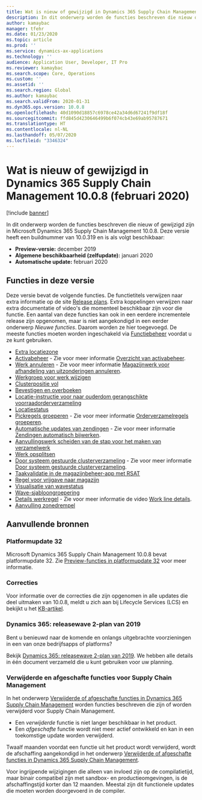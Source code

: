```yaml
---
title: Wat is nieuw of gewijzigd in Dynamics 365 Supply Chain Management 10.0.8 (februari 2020)
description: In dit onderwerp worden de functies beschreven die nieuw of gewijzigd zijn in Dynamics 365 Supply Chain Management 10.0.8.
author: kamaybac
manager: tfehr
ms.date: 01/23/2020
ms.topic: article
ms.prod: ''
ms.service: dynamics-ax-applications
ms.technology: ''
audience: Application User, Developer, IT Pro
ms.reviewer: kamaybac
ms.search.scope: Core, Operations
ms.custom: ''
ms.assetid: ''
ms.search.region: Global
ms.author: kamaybac
ms.search.validFrom: 2020-01-31
ms.dyn365.ops.version: 10.0.8
ms.openlocfilehash: 40d1090d18857c6978ce42a34d6d67241f9df18f
ms.sourcegitcommit: ffd845d4230646499b6f074cb43e69ab95787671
ms.translationtype: HT
ms.contentlocale: nl-NL
ms.lasthandoff: 05/07/2020
ms.locfileid: "3346324"
---
```

# <a name="whats-new-or-changed-in-dynamics-365-supply-chain-management-1008-february-2020"></a>Wat is nieuw of gewijzigd in Dynamics 365 Supply Chain Management 10.0.8 (februari 2020)

[!include [banner](../includes/banner.md)]

In dit onderwerp worden de functies beschreven die nieuw of gewijzigd zijn in Microsoft Dynamics 365 Supply Chain Management 10.0.8. Deze versie heeft een buildnummer van 10.0.319 en is als volgt beschikbaar:

- **Preview-versie:** december 2019
- **Algemene beschikbaarheid (zelfupdate):** januari 2020
- **Automatische update:** februari 2020

## <a name="features-included-in-this-release"></a>Functies in deze versie

Deze versie bevat de volgende functies. De functietitels verwijzen naar extra informatie op de site [Release plans](https://docs.microsoft.com/dynamics365/release-plans/). Extra koppelingen verwijzen naar extra documentatie of video's die momenteel beschikbaar zijn voor die functie. Een aantal van deze functies kan ook in een eerdere incrementele release zijn opgenomen, maar is niet aangekondigd in een eerder onderwerp *Nieuwe functies*. Daarom worden ze hier toegevoegd. De meeste functies moeten worden ingeschakeld via [Functiebeheer](../../fin-ops-core/fin-ops/get-started/feature-management/feature-management-overview.md) voordat u ze kunt gebruiken.

- [Extra locatiezone](https://docs.microsoft.com/dynamics365-release-plan/2019wave2/dynamics365-supply-chain-management/additional-location-zone)
- [Activabeheer](https://docs.microsoft.com/dynamics365-release-plan/2019wave2/dynamics365-supply-chain-management/dynamics-365-asset-management) - Zie voor meer informatie [Overzicht van activabeheer](../asset-management/index.md).
- [Werk annuleren](https://docs.microsoft.com/dynamics365-release-plan/2019wave2/dynamics365-supply-chain-management/cancel-work) - Zie voor meer informatie [Magazijnwerk voor afhandeling van uitzonderingen annuleren](../warehousing/cancel-warehouse-work.md).
- [Werkgroep voor werk wijzigen](https://docs.microsoft.com/dynamics365-release-plan/2019wave2/dynamics365-supply-chain-management/change-work-pool-work)
- [Clusterpositie vol](https://docs.microsoft.com/dynamics365-release-plan/2019wave2/dynamics365-supply-chain-management/cluster-position-full)
- [Bevestigen en overboeken](https://docs.microsoft.com/dynamics365-release-plan/2019wave2/dynamics365-supply-chain-management/confirm-transfer)
- [Locatie-instructie voor naar ouderdom gerangschikte voorraadorderverzameling](https://docs.microsoft.com/dynamics365-release-plan/2019wave2/dynamics365-supply-chain-management/location-directive-inventory-picking-aging)
- [Locatiestatus](https://docs.microsoft.com/dynamics365-release-plan/2019wave2/dynamics365-supply-chain-management/location-status)
- [Pickregels groeperen](https://docs.microsoft.com/dynamics365-release-plan/2019wave2/dynamics365-supply-chain-management/pick-line-grouping) - Zie voor meer informatie [Orderverzamelregels groeperen](../warehousing/pick-line-grouping.md).
- [Automatische updates van zendingen](https://docs.microsoft.com/dynamics365-release-plan/2019wave2/dynamics365-supply-chain-management/shipment-auto-update) - Zie voor meer informatie [Zendingen automatisch bijwerken](../warehousing/auto-update-shipment.md).
- [Aanvullingswerk scheiden van de stap voor het maken van verzamelwerk](https://docs.microsoft.com/dynamics365-release-plan/2019wave2/dynamics365-supply-chain-management/split-demand-replenishment-work-create-pick-work-step)
- [Werk opsplitsen](https://docs.microsoft.com/dynamics365-release-plan/2019wave2/dynamics365-supply-chain-management/split-work)
- [Door systeem gestuurde clusterverzameling](https://docs.microsoft.com/dynamics365-release-plan/2019wave2/dynamics365-supply-chain-management/system-directed-cluster-picking) - Zie voor meer informatie [Door systeem gestuurde clusterverzameling](../warehousing/system-directed-cluster-pick.md).
- [Taakvalidatie in de magazijnbeheer-app met RSAT](https://docs.microsoft.com/dynamics365-release-plan/2019wave2/dynamics365-supply-chain-management/warehouse-app-task-validation-rsat)
- [Regel voor vrijgave naar magazijn](https://docs.microsoft.com/dynamics365-release-plan/2019wave2/dynamics365-supply-chain-management/warehouse-release-rule)
- [Visualisatie van wavestatus](https://docs.microsoft.com/dynamics365-release-plan/2019wave2/dynamics365-supply-chain-management/wave-status-visualization)
- [Wave-sjabloongroepering](https://docs.microsoft.com/dynamics365-release-plan/2019wave2/dynamics365-supply-chain-management/wave-template-grouping)
- [Details werkregel](https://docs.microsoft.com/dynamics365-release-plan/2019wave2/dynamics365-supply-chain-management/work-line-details) - Zie voor meer informatie de video [Work line details](https://www.microsoft.com/videoplayer/embed/RE4fcYN).
- [Aanvulling zonedrempel](https://docs.microsoft.com/dynamics365-release-plan/2019wave2/dynamics365-supply-chain-management/zone-threshold-replenishment)

## <a name="additional-resources"></a>Aanvullende bronnen

### <a name="platform-update-32"></a>Platformupdate 32

Microsoft Dynamics 365 Supply Chain Management 10.0.8 bevat platformupdate 32. Zie [Preview-functies in platformupdate 32](../../fin-ops-core/dev-itpro/get-started/whats-new-platform-update-32.md) voor meer informatie.

### <a name="bug-fixes"></a>Correcties 

Voor informatie over de correcties die zijn opgenomen in alle updates die deel uitmaken van 10.0.8, meldt u zich aan bij Lifecycle Services (LCS) en bekijkt u het [KB-artikel](https://fix.lcs.dynamics.com/Issue/Details?kb=0&bugId=400368&dbType=3&qc=8405de0733ac4045859057a4e710a3ef07637ce2485f6a317ea49efe6f67f35f).

### <a name="dynamics-365-2019-release-wave-2-plan"></a>Dynamics 365: releasewave 2-plan van 2019

Bent u benieuwd naar de komende en onlangs uitgebrachte voorzieningen in een van onze bedrijfsapps of platforms?

Bekijk [Dynamics 365: releasewave 2-plan van 2019](https://docs.microsoft.com/dynamics365-release-plan/2019wave2/index). We hebben alle details in één document verzameld die u kunt gebruiken voor uw planning.

### <a name="removed-and-deprecated-supply-chain-management-features"></a>Verwijderde en afgeschafte functies voor Supply Chain Management

In het onderwerp [Verwijderde of afgeschafte functies in Dynamics 365 Supply Chain Management](removed-deprecated-features-scm-updates.md) worden functies beschreven die zijn of worden verwijderd voor Supply Chain Management.

- Een *verwijderde* functie is niet langer beschikbaar in het product.
- Een *afgeschafte* functie wordt niet meer actief ontwikkeld en kan in een toekomstige update worden verwijderd.

Twaalf maanden voordat een functie uit het product wordt verwijderd, wordt de afschaffing aangekondigd in het onderwerp [Verwijderde of afgeschafte functies in Dynamics 365 Supply Chain Management](removed-deprecated-features-scm-updates.md).

Voor ingrijpende wijzigingen die alleen van invloed zijn op de compilatietijd, maar binair compatibel zijn met sandbox- en productieomgevingen, is de afschaffingstijd korter dan 12 maanden. Meestal zijn dit functionele updates die moeten worden doorgevoerd in de compiler.
